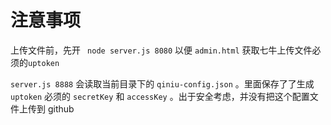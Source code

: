 # 注意事项

上传文件前，先开 ` node server.js 8080`  以便 `admin.html`  获取七牛上传文件必须的`uptoken`

`server.js 8888`  会读取当前目录下的  `qiniu-config.json`  。里面保存了了生成 `uptoken` 必须的 `secretKey`  和  `accessKey` 。出于安全考虑，并没有把这个配置文件上传到 github